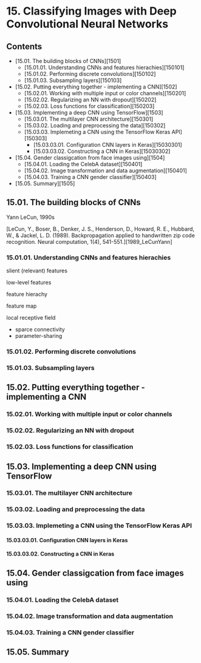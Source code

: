 <!--
Filename:	note.md
Project:	/Users/shume/Developer/PyML3/15
Authors:	shumez <https://github.com/shumez>
Created:	2019-12-17 14:24:36
Modified:	2020-01-13 14:42:19
-----
Copyright (c) 2019 shumez
-->

# 15. Classifying Images with Deep Convolutional Neural Networks

## Contents

- [15.01. The building blocks of CNNs][1501]
    - [15.01.01. Understanding CNNs and features hierachies][150101]
    - [15.01.02. Performing discrete convolutions][150102]
    - [15.01.03. Subsampling layers][150103]
- [15.02. Putting everything together - implementing a CNN][1502]
    - [15.02.01. Working with multiple input or color channels][150201]
    - [15.02.02. Regularizing an NN with dropout][150202]
    - [15.02.03. Loss functions for classification][150203]
- [15.03. Implementing a deep CNN using TensorFlow][1503]
    - [15.03.01. The multilayer CNN architecture][150301]
    - [15.03.02. Loading and preprocessing the data][150302]
    - [15.03.03. Implemeting a CNN using the TensorFlow Keras API][150303]
        - [15.03.03.01. Configuration CNN layers in Keras][15030301]
        - [15.03.03.02. Constructing a CNN in Keras][15030302]
- [15.04. Gender classigcation from face images using][1504]
    - [15.04.01. Loading the CelebA dataset][150401]
    - [15.04.02. Image transformation and data augmentation][150401]
    - [15.04.03. Training a CNN gender classifier][150403]
- [15.05. Summary][1505]



## 15.01. The building blocks of CNNs

Yann LeCun, 1990s

[LeCun, Y., Boser, B., Denker, J. S., Henderson, D., Howard, R. E., Hubbard, W., & Jackel, L. D. (1989). Backpropagation applied to handwritten zip code recognition. Neural computation, 1(4), 541-551.][1989_LeCunYann]

### 15.01.01. Understanding CNNs and features hierachies

slient (relevant) features

low-level features

feature hierachy

feature map

local receptive field

- sparce connectivity
- parameter-sharing



### 15.01.02. Performing discrete convolutions
### 15.01.03. Subsampling layers

## 15.02. Putting everything together - implementing a CNN

### 15.02.01. Working with multiple input or color channels
### 15.02.02. Regularizing an NN with dropout
### 15.02.03. Loss functions for classification

## 15.03. Implementing a deep CNN using TensorFlow

### 15.03.01. The multilayer CNN architecture
### 15.03.02. Loading and preprocessing the data
### 15.03.03. Implemeting a CNN using the TensorFlow Keras API

#### 15.03.03.01. Configuration CNN layers in Keras
#### 15.03.03.02. Constructing a CNN in Keras

## 15.04. Gender classigcation from face images using

### 15.04.01. Loading the CelebA dataset
### 15.04.02. Image transformation and data augmentation
### 15.04.03. Training a CNN gender classifier

## 15.05. Summary


## 




##
<!-- toc -->
[01]: #
[0101]: #

<!-- ref -->

<!-- fig -->

<!-- term -->

<style type="text/css">
	img{width: 51%; float: right;}
</style>